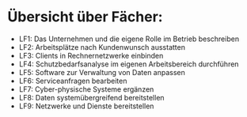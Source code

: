 # Übersicht über Fächer:

- LF1: Das Unternehmen und die eigene Rolle im Betrieb beschreiben
- LF2: Arbeitsplätze nach Kundenwunsch ausstatten
- LF3: Clients in Rechnernetzwerke einbinden
- LF4: Schutzbedarfsanalyse im eigenen Arbeitsbereich durchführen
- LF5: Software zur Verwaltung von Daten anpassen
- LF6: Serviceanfragen bearbeiten
- LF7: Cyber-physische Systeme ergänzen
- LF8: Daten systemübergreifend bereitstellen
- LF9: Netzwerke und Dienste bereitstellen

